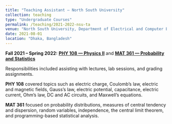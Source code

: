 ```yaml
---
title: "Teaching Assistant — North South University"
collection: teaching
type: "Undergraduate Courses"
permalink: /teaching/2021-2022-nsu-ta
venue: "North South University, Department of Electrical and Computer Engineering"
date: 2021-08-01
location: "Dhaka, Bangladesh"
---
```


**Fall 2021 – Spring 2022:** [**PHY 108 — Physics II**](https://ece.northsouth.edu/courses/phy-108/) and [**MAT 361 — Probability and Statistics**](https://ece.northsouth.edu/courses/mat-361/)

Responsibilities included assisting with lectures, lab sessions, and grading assignments.  

**PHY 108** covered topics such as electric charge, Coulomb’s law, electric and magnetic fields, Gauss’s law, electric potential, capacitance, electric current, Ohm’s law, DC and AC circuits, and Maxwell’s equations. 

**MAT 361** focused on probability distributions, measures of central tendency and dispersion, random variables, independence, the central limit theorem, and programming-based statistical analysis.
